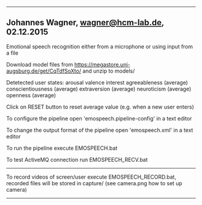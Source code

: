 -------------------------------------------------
Johannes Wagner, <wagner@hcm-lab.de>, 02.12.2015
-------------------------------------------------

Emotional speech recognition either from a microphone or using input from a file

Download model files from https://megastore.uni-augsburg.de/get/CqTdfSoXto/ and unzip to models/

Detetected user states:
	arousal
	valence
	interest
	agreeableness (average)
	conscientiousness (average)
	extraversion (average)
	neuroticism (average)
	openness (average)
	
Click on RESET button to reset average value (e.g. when a new user enters)

To configure the pipeline open 'emospeech.pipeline-config' in a text editor

To change the output format of the pipeline open 'emospeech.xml' in a text editor

To run the pipeline execute EMOSPEECH.bat

To test ActiveMQ connection run EMOSPEECH_RECV.bat

-------------------------------------------------------------

To record videos of screen/user execute EMOSPEECH_RECORD.bat, recorded files will be stored in capture/ (see camera.png how to set up camera)

-------------------------------------------------
